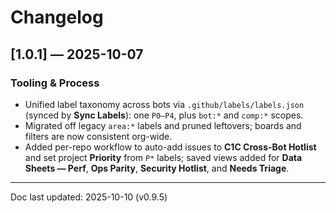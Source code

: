 # Changelog
## [1.0.1] — 2025-10-07
### Tooling & Process
- Unified label taxonomy across bots via `.github/labels/labels.json` (synced by **Sync Labels**): one `P0–P4`, plus `bot:*` and `comp:*` scopes.
- Migrated off legacy `area:*` labels and pruned leftovers; boards and filters are now consistent org-wide.
- Added per-repo workflow to auto-add issues to **C1C Cross-Bot Hotlist** and set project **Priority** from `P*` labels; saved views added for **Data Sheets — Perf**, **Ops Parity**, **Security Hotlist**, and **Needs Triage**.

________________________________________________

Doc last updated: 2025-10-10 (v0.9.5)
